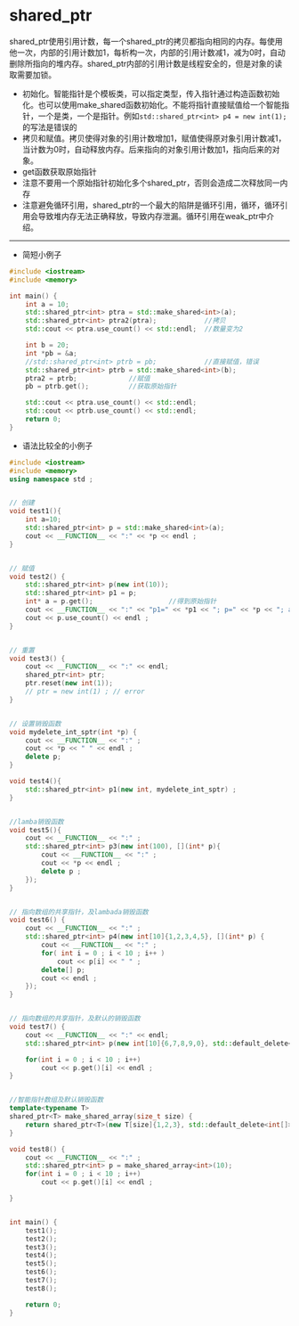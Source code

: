 # shared_ptr

shared_ptr使用引用计数，每一个shared_ptr的拷贝都指向相同的内存。每使用他一次，内部的引用计数加1，每析构一次，内部的引用计数减1，减为0时，自动删除所指向的堆内存。shared_ptr内部的引用计数是线程安全的，但是对象的读取需要加锁。

* 初始化。智能指针是个模板类，可以指定类型，传入指针通过构造函数初始化。也可以使用make_shared函数初始化。不能将指针直接赋值给一个智能指针，一个是类，一个是指针。例如`std::shared_ptr<int> p4 = new int(1);`的写法是错误的
* 拷贝和赋值。拷贝使得对象的引用计数增加1，赋值使得原对象引用计数减1，当计数为0时，自动释放内存。后来指向的对象引用计数加1，指向后来的对象。
* get函数获取原始指针
* 注意不要用一个原始指针初始化多个shared_ptr，否则会造成二次释放同一内存
* 注意避免循环引用，shared_ptr的一个最大的陷阱是循环引用，循环，循环引用会导致堆内存无法正确释放，导致内存泄漏。循环引用在weak_ptr中介绍。

---

* 简短小例子

```c++
#include <iostream>
#include <memory>

int main() {
    int a = 10;
    std::shared_ptr<int> ptra = std::make_shared<int>(a);
    std::shared_ptr<int> ptra2(ptra);            //拷贝
    std::cout << ptra.use_count() << std::endl;  //数量变为2

    int b = 20;
    int *pb = &a;
    //std::shared_ptr<int> ptrb = pb;            //直接赋值，错误
    std::shared_ptr<int> ptrb = std::make_shared<int>(b);
    ptra2 = ptrb;             //赋值
    pb = ptrb.get();          //获取原始指针

    std::cout << ptra.use_count() << std::endl;
    std::cout << ptrb.use_count() << std::endl;
    return 0;
}
```

* 语法比较全的小例子

```c++
#include <iostream>
#include <memory>
using namespace std ;


// 创建
void test1(){
    int a=10;
    std::shared_ptr<int> p = std::make_shared<int>(a);
    cout << __FUNCTION__ << ":" << *p << endl ;
}


// 赋值
void test2() {
    std::shared_ptr<int> p(new int(10));
    std::shared_ptr<int> p1 = p;
    int* a = p.get();                   //得到原始指针
    cout << __FUNCTION__ << ":" << "p1=" << *p1 << "; p=" << *p << "; a=" << *a << endl ;
    cout << p.use_count() << endl ;
}


// 重置
void test3() {
    cout << __FUNCTION__ << ":" << endl;
    shared_ptr<int> ptr;
    ptr.reset(new int(1));
    // ptr = new int(1) ; // error
}


// 设置销毁函数
void mydelete_int_sptr(int *p) {
    cout << __FUNCTION__ << ":" ;
    cout << *p << " " << endl ;
    delete p;
}

void test4(){
    std::shared_ptr<int> p1(new int, mydelete_int_sptr) ;
}


//lamba销毁函数
void test5(){
    cout << __FUNCTION__ << ":" ;
    std::shared_ptr<int> p3(new int(100), [](int* p){
        cout << __FUNCTION__ << ":" ;
        cout << *p << endl ;
        delete p ;
    });
}


// 指向数组的共享指针，及lambada销毁函数
void test6() {
    cout << __FUNCTION__ << ":" ;
    std::shared_ptr<int> p4(new int[10]{1,2,3,4,5}, [](int* p) {
        cout << __FUNCTION__ << ":" ;
        for( int i = 0 ; i < 10 ; i++ )
            cout << p[i] << " " ;
        delete[] p;
        cout << endl ;
    });
}


// 指向数组的共享指针，及默认的销毁函数
void test7() {
    cout << __FUNCTION__ << ":" << endl;
    std::shared_ptr<int> p(new int[10]{6,7,8,9,0}, std::default_delete<int[]>() );

    for(int i = 0 ; i < 10 ; i++)
        cout << p.get()[i] << endl ;
}


//智能指针数组及默认销毁函数
template<typename T>
shared_ptr<T> make_shared_array(size_t size) {
    return shared_ptr<T>(new T[size]{1,2,3}, std::default_delete<int[]>());
}

void test8() {
    cout << __FUNCTION__ << ":" ;
    std::shared_ptr<int> p = make_shared_array<int>(10);
    for(int i = 0 ; i < 10 ; i++)
        cout << p.get()[i] << endl ;

}


int main() {
    test1();
    test2();
    test3();
    test4();
    test5();
    test6();
    test7();
    test8();

    return 0;
}
```